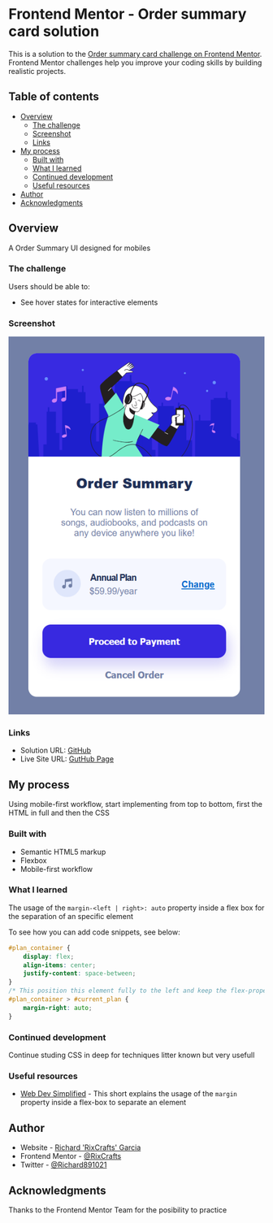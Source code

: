 # Frontend Mentor - Order summary card solution

This is a solution to the [Order summary card challenge on Frontend Mentor](https://www.frontendmentor.io/challenges/order-summary-component-QlPmajDUj). Frontend Mentor challenges help you improve your coding skills by building realistic projects. 

## Table of contents

- [Overview](#overview)
  - [The challenge](#the-challenge)
  - [Screenshot](#screenshot)
  - [Links](#links)
- [My process](#my-process)
  - [Built with](#built-with)
  - [What I learned](#what-i-learned)
  - [Continued development](#continued-development)
  - [Useful resources](#useful-resources)
- [Author](#author)
- [Acknowledgments](#acknowledgments)

## Overview
A Order Summary UI designed for mobiles

### The challenge

Users should be able to:

- See hover states for interactive elements

### Screenshot

![Screenshot of the main UI](./images/Screenshot%20Main.png)

### Links

- Solution URL: [GitHub](https://github.com/RixCrafts/Frontend-Mentor/tree/master/Projects/Order%20Summary)
- Live Site URL: [GutHub Page](https://rixcrafts.github.io/Frontend-Mentor/Projects/Order%20Summary/index.html)

## My process
Using mobile-first workflow, start implementing from top to bottom, first the HTML in full and then the CSS

### Built with

- Semantic HTML5 markup
- Flexbox
- Mobile-first workflow

### What I learned

The usage of the ```margin-<left | right>: auto``` property inside a flex box for the separation of an specific element

To see how you can add code snippets, see below:

```css
#plan_container {
    display: flex;
    align-items: center;
    justify-content: space-between;
}
/* This position this element fully to the left and keep the flex-properties for the other elements */
#plan_container > #current_plan {
    margin-right: auto;
}
```

### Continued development

Continue studing CSS in deep for techniques litter known but very usefull

### Useful resources

- [Web Dev Simplified](https://youtube.com/shorts/jlvwSorkdIo?feature=share) - This short explains the usage of the ```margin``` property inside a flex-box to separate an element

## Author

- Website - [Richard 'RixCrafts' Garcia](https://www.your-site.com)
- Frontend Mentor - [@RixCrafts](https://www.frontendmentor.io/profile/RixCrafts)
- Twitter - [@Richard891021](https://twitter.com/Richard891021)

## Acknowledgments

Thanks to the Frontend Mentor Team for the posibility to practice
